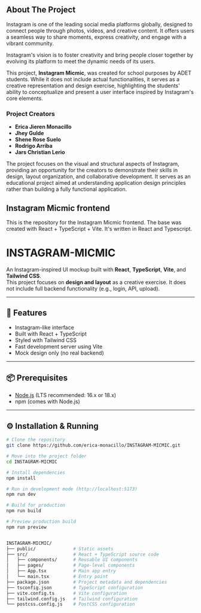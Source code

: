## About The Project  

Instagram is one of the leading social media platforms globally, designed to connect people through photos, videos, and creative content. It offers users a seamless way to share moments, express creativity, and engage with a vibrant community.  

Instagram's vision is to foster creativity and bring people closer together by evolving its platform to meet the dynamic needs of its users.  

This project, **Instagram Micmic**, was created for school purposes by ADET students. While it does not include actual functionalities, it serves as a creative representation and design exercise, highlighting the students' ability to conceptualize and present a user interface inspired by Instagram's core elements.  

### Project Creators  
- **Erica Jieren Monacillo**  
- **Jhey Gulde**  
- **Shene Rose Suelo**  
- **Rodrigo Arriba**  
- **Jars Christian Lerio**  

The project focuses on the visual and structural aspects of Instagram, providing an opportunity for the creators to demonstrate their skills in design, layout organization, and collaborative development. It serves as an educational project aimed at understanding application design principles rather than building a fully functional application.  

## Instagram Micmic frontend

This is the repository for the Instagram Micmic frontend.
The base was created with React + TypeScript + Vite. It's written in React and Typescript.

# INSTAGRAM-MICMIC

An Instagram-inspired UI mockup built with **React**, **TypeScript**, **Vite**, and **Tailwind CSS**.  
This project focuses on **design and layout** as a creative exercise. It does not include full backend functionality (e.g., login, API, upload).  

---

## 🚀 Features
- Instagram-like interface  
- Built with React + TypeScript  
- Styled with Tailwind CSS  
- Fast development server using Vite  
- Mock design only (no real backend)

---

## 📦 Prerequisites
- [Node.js](https://nodejs.org/) (LTS recommended: 16.x or 18.x)  
- npm (comes with Node.js)  

---

## ⚙️ Installation & Running

```bash
# Clone the repository
git clone https://github.com/erica-monacillo/INSTAGRAM-MICMIC.git

# Move into the project folder
cd INSTAGRAM-MICMIC

# Install dependencies
npm install

# Run in development mode (http://localhost:5173)
npm run dev

# Build for production
npm run build

# Preview production build
npm run preview


INSTAGRAM-MICMIC/
├── public/              # Static assets
├── src/                 # React + TypeScript source code
│   ├── components/      # Reusable UI components
│   ├── pages/           # Page-level components
│   ├── App.tsx          # Main app entry
│   └── main.tsx         # Entry point
├── package.json         # Project metadata and dependencies
├── tsconfig.json        # TypeScript configuration
├── vite.config.ts       # Vite configuration
├── tailwind.config.js   # Tailwind configuration
└── postcss.config.js    # PostCSS configuration

